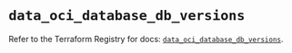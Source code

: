 # `data_oci_database_db_versions`

Refer to the Terraform Registry for docs: [`data_oci_database_db_versions`](https://registry.terraform.io/providers/oracle/oci/7.19.0/docs/data-sources/database_db_versions).
